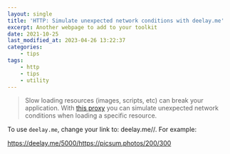 ```yaml
---
layout: single
title: 'HTTP: Simulate unexpected network conditions with deelay.me'
excerpt: Another webpage to add to your toolkit
date: 2021-10-25
last_modified_at: 2023-04-26 13:22:37
categories:
    - tips
tags:
    - http
    - tips
    - utility
---
```


> Slow loading resources (images, scripts, etc) can break your application.
> With [this proxy](http://deelay.me) you can simulate unexpected network conditions when loading a specific resource.

To use `deelay.me`, change your link to: deelay.me/<delay in milliseconds>/<original url>. For example:

<https://deelay.me/5000/https://picsum.photos/200/300>
